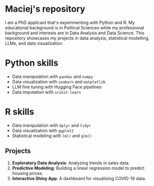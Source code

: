 # Maciej's repository
I am a PhD applicant that's experimenting with Python and R. My educational background is in Political Sciences while my professional background and interests are in Data Analysis and Data Science. This repository showcases my projects in data analysis, statistical modelling, LLMs, and data visualization.

# Python skills
- Data manipulation with `pandas` and `numpy`
- Data visualization with `seaborn` and `matplotlib`
- LLM fine tuning with Hugging Face pipelines
- Data imputation with `scikit-learn`

# R skills
- Data manipulation with `dplyr` and `tidyr`
- Data visualization with `ggplot2`
- Statistical modeling with `lm()` and `glm()`

## Projects
1. **Exploratory Data Analysis**: Analyzing trends in sales data.
2. **Predictive Modeling**: Building a linear regression model to predict housing prices.
3. **Interactive Shiny App**: A dashboard for visualizing COVID-19 data.
